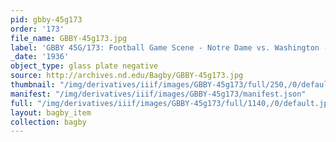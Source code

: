 ```yaml
---
pid: gbby-45g173
order: '173'
file_name: GBBY-45g173.jpg
label: 'GBBY 45G/173: Football Game Scene - Notre Dame vs. Washington - 1936'
_date: '1936'
object_type: glass plate negative
source: http://archives.nd.edu/Bagby/GBBY-45g173.jpg
thumbnail: "/img/derivatives/iiif/images/GBBY-45g173/full/250,/0/default.jpg"
manifest: "/img/derivatives/iiif/images/GBBY-45g173/manifest.json"
full: "/img/derivatives/iiif/images/GBBY-45g173/full/1140,/0/default.jpg"
layout: bagby_item
collection: bagby
---
```

